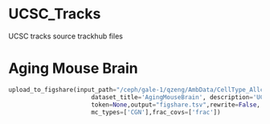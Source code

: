 # UCSC_Tracks
UCSC tracks source trackhub files


# Aging Mouse Brain
```python
upload_to_figshare(input_path="/ceph/gale-1/qzeng/AmbData/CellType_Allc/F.CellType.Age/*/*.CGN-both.frac.bw",
					   dataset_title='AgingMouseBrain', description='UCSC track hub',
					   token=None,output="figshare.tsv",rewrite=False,
					   mc_types=['CGN'],frac_covs=['frac'])
```